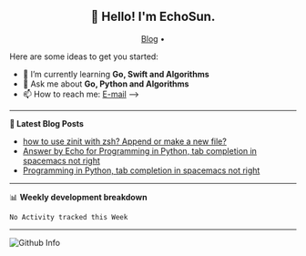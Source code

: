 <h2 align="center">👋 Hello! I'm EchoSun.</h2>
<p align="center">
  <a href="https://blog.echosun.top">Blog</a> •
</p>

Here are some ideas to get you started:

- 🌱 I’m currently learning **Go, Swift and Algorithms**
- 💬 Ask me about **Go, Python and Algorithms**
- 📫 How to reach me: [E-mail](echosun1996@126.com)
-->

-------
**📝 Latest Blog Posts**

<!-- BLOG-POST-LIST:START -->
- [how to use zinit with zsh? Append or make a new file?](https://stackoverflow.com/questions/61891544/how-to-use-zinit-with-zsh-append-or-make-a-new-file)
- [Answer by Echo for Programming in Python, tab completion in spacemacs not right](https://stackoverflow.com/questions/60898546/programming-in-python-tab-completion-in-spacemacs-not-right/60907592#60907592)
- [Programming in Python, tab completion in spacemacs not right](https://stackoverflow.com/questions/60898546/programming-in-python-tab-completion-in-spacemacs-not-right)
<!-- BLOG-POST-LIST:END -->

-------

📊 **Weekly development breakdown**
<!--START_SECTION:waka-->
```text
No Activity tracked this Week
```
<!--END_SECTION:waka-->

-------
![Github Info](https://github-readme-stats.vercel.app/api?username=echosun1996&show_icons=true&count_private=true&hide=prs&theme=default_repocard)

